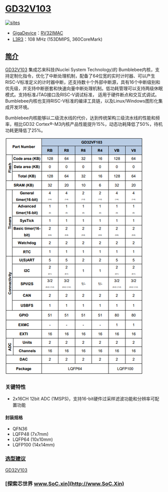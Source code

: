 ﻿# [GD32V103](https://github.com/SoCXin/GD32V103)

[![sites](http://182.61.61.133/link/resources/SoC.png)](http://www.SoC.Xin)

* [GigaDevice](https://www.gigadevice.com/zh-hans)：[RV32IMAC](https://github.com/SoCXin/RISC-V)
* [L3R3](https://github.com/SoCXin/Level)：108 MHz (153DMIPS, 360CoreMark)

## [简介](https://github.com/SoCXin/GD32V103/wiki)

[GD32V103](https://github.com/SoCXin/GD32V103) 集成芯来科技(Nuclei System Technology)的 Bumblebee内核，支持定制化指令，优化了中断处理机制，配备了64位宽的实时计时器、可以产生RISC-V标准定义的计时器中断，还支持数十个外部中断源，具有16个中断级别和优先级，并支持中断嵌套和快速向量中断处理机制。低功耗管理可以支持两级休眠模式。支持标准JTAG接口及RISC-V调试标准， 适用于硬件断点和交互式调试。Bumblebee内核也支持RISC-V标准的编译工具链，以及Linux/Windows图形化集成开发环境。

Bumblebee内核能够以二级流水线的代价，达到传统架构三级流水线的性能和频率，相比GD32 Cortex®-M3内核产品性能提升15%，动态功耗降低了50%，待机功耗更降低了25%。

[![sites](docs/GD32V103.png)](https://www.gigadevice.com/zh-hans/products/microcontrollers/gd32/risc-v/)

### 关键特性

* 2x16CH 12bit ADC (1MSPS)，支持16-bit硬件过采样滤波功能和分辨率可配置功能

#### 封装规格

* QFN36
* LQFP48 (7x7mm)
* LQFP64 (10x10mm)
* LQFP100 (14x14mm)

### [选型建议](https://github.com/SoCXin)

[GD32V103](https://github.com/SoCXin/GD32V103)

### [探索芯世界 www.SoC.xin](http://www.SoC.Xin)
